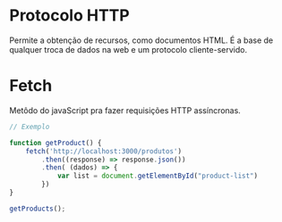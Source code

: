 # Protocolo HTTP

Permite a obtenção de recursos, como documentos HTML. É a base de qualquer troca de dados na web e um protocolo cliente-servido.

# Fetch
Metôdo do javaScript pra fazer requisições HTTP assíncronas.

```javascript
// Exemplo

function getProduct() {
    fetch('http://localhost:3000/produtos')
        .then((response) => response.json())
        .then( (dados) => {
            var list = document.getElementById("product-list")
        })
}

getProducts();

```

 
